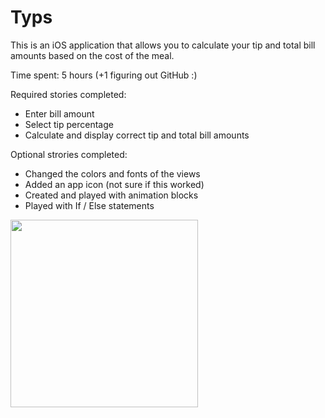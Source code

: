 # Typs

This is an iOS application that allows you to calculate your tip and total bill amounts based on the cost of the meal. 

Time spent: 5 hours (+1 figuring out GitHub :)

Required stories completed:
* Enter bill amount
* Select tip percentage
* Calculate and display correct tip and total bill amounts

Optional strories completed:
* Changed the colors and fonts of the views
* Added an app icon (not sure if this worked)
* Created and played with animation blocks
* Played with If / Else statements


<img src="https://lh6.googleusercontent.com/-4dZSJHayfUw/VREHckDs-nI/AAAAAAAACv4/2Sxm5fTGhug/w632-h1122-no/Typs.gif" alt="" width="300">
